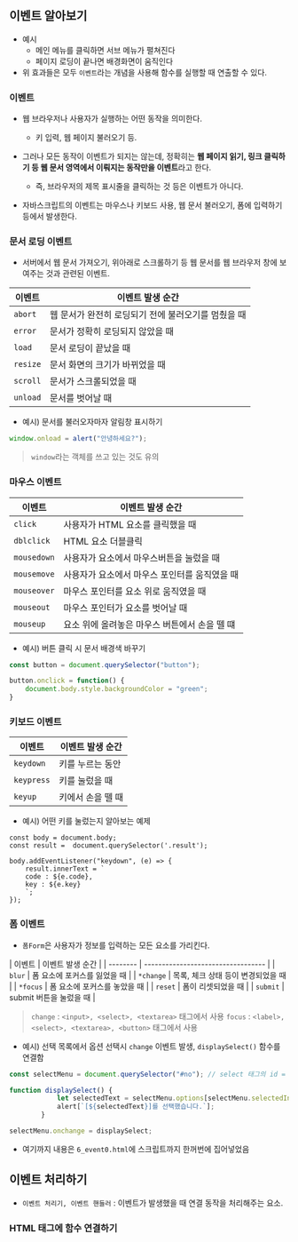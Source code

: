 

## 이벤트 알아보기

- 예시
	- 메인 메뉴를 클릭하면 서브 메뉴가 펼쳐진다
	- 페이지 로딩이 끝나면 배경화면이 움직인다
- 위 효과들은 모두 `이벤트`라는 개념을 사용해 함수를 실행할 때 연출할 수 있다.

### 이벤트
- 웹 브라우저나 사용자가 실행하는 어떤 동작을 의미한다.
	- 키 입력, 웹 페이지 불러오기 등.
- 그러나 모든 동작이 이벤트가 되지는 않는데, 정확히는 **웹 페이지 읽기, 링크 클릭하기 등 웹 문서 영역에서 이뤄지는 동작만을 이벤트**라고 한다.
	- 즉, 브라우저의 제목 표시줄을 클릭하는 것 등은 이벤트가 아니다.

- 자바스크립트의 이벤트는 마우스나 키보드 사용, 웹 문서 불러오기, 폼에 입력하기 등에서 발생한다.

### 문서 로딩 이벤트
- 서버에서 웹 문서 가져오기, 위아래로 스크롤하기 등 웹 문서를 웹 브라우저 창에 보여주는 것과 관련된 이벤트.

| 이벤트 | 이벤트 발생 순간                                    |
| ------ | --------------------------------------------------- |
| `abort`  | 웹 문서가 완전히 로딩되기 전에 불러오기를 멈췄을 때 |
| `error`  | 문서가 정확히 로딩되지 않았을 때                    |
| `load`   | 문서 로딩이 끝났을 때                               |
| `resize` | 문서 화면의 크기가 바뀌었을 때                      |
| `scroll` | 문서가 스크롤되었을 때                              |
| `unload` | 문서를 벗어날 때                                                    |

- 예시) 문서를 불러오자마자 알림창 표시하기
```js
window.onload = alert("안녕하세요?");
```
> `window`라는 객체를 쓰고 있는 것도 유의


### 마우스 이벤트

| 이벤트    | 이벤트 발생 순간                              |
| --------- | --------------------------------------------- |
| `click`     | 사용자가 HTML 요소를 클릭했을 때              |
| `dblclick`  | HTML 요소 더블클릭                            |
| `mousedown` | 사용자가 요소에서 마우스버튼을 눌렀을 때      |
| `mousemove` | 사용자가 요소에서 마우스 포인터를 움직였을 때 |
| `mouseover` | 마우스 포인터를 요소 위로 움직였을 때         |
| `mouseout`  | 마우스 포인터가 요소를 벗어날 때              |
| `mouseup`  | 요소 위에 올려놓은 마우스 버튼에서 손을 뗄 떄                                              |

- 예시) 버튼 클릭 시 문서 배경색 바꾸기
```js
const button = document.querySelector("button");

button.onclick = function() {
	document.body.style.backgroundColor = "green";
}
```

### 키보드 이벤트

| 이벤트     | 이벤트 발생 순간 |
| ---------- | ---------------- |
| `keydown`  | 키를 누르는 동안 |
| `keypress` | 키를 눌렀을 때   |
| `keyup`    | 키에서 손을 뗄 때                 |

- 예시) 어떤 키를 눌렀는지 알아보는 예제
```JS
const body = document.body;
const result =  document.querySelector('.result');

body.addEventListener("keydown", (e) => {
	result.innerText = `
	code : ${e.code},
	key : ${e.key}
	`;
});
```


### 폼 이벤트
- `폼Form`은 사용자가 정보를 입력하는 모든 요소를 가리킨다.

| 이벤트   | 이벤트 발생 순간                   |
	| -------- | ---------------------------------- |
	| `blur`   | 폼 요소에 포커스를 잃었을 때       |
	| `*change` | 목록, 체크 상태 등이 변경되었을 때 |
	| `*focus`  | 폼 요소에 포커스를 놓았을 때       |
	| `reset`  | 폼이 리셋되었을 때                 |
	| `submit` | submit 버튼을 눌렀을 때            |
> `change` : `<input>, <select>, <textarea>` 태그에서 사용
> `focus` : `<label>, <select>, <textarea>, <button>` 태그에서 사용

- 예시) 선택 목록에서 옵션 선택시 `change` 이벤트 발생, `displaySelect()` 함수를 연결함
```js
const selectMenu = document.querySelector("#no"); // select 태그의 id = no로 지정했음

function displaySelect() {
            let selectedText = selectMenu.options[selectMenu.selectedIndex].innerText;
            alert[`[${selectedText}]를 선택했습니다.`];
        }

selectMenu.onchange = displaySelect;
```


- 여기까지 내용은 `6_event0.html`에 스크립트까지 한꺼번에 집어넣었음

## 이벤트 처리하기
- `이벤트 처리기, 이벤트 핸들러` : 이벤트가 발생했을 때 연결 동작을 처리해주는 요소.

### HTML 태그에 함수 연결하기
